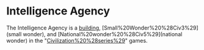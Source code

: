 # Intelligence Agency

The Intelligence Agency is a [building](building), [Small%20Wonder%20%28Civ3%29](small wonder), and [National%20wonder%20%28Civ5%29](national wonder) in the "[Civilization%20%28series%29](Civilization)" games.